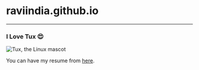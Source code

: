 # raviindia.github.io

<!-- https://raviindia.github.io/aboutme/ -->

---

### I Love Tux 😍

![Tux, the Linux mascot](/assets/images/tux.png)

You can have my resume from [here](https://raviindia.github.io/aboutme/).
